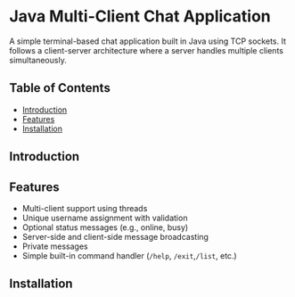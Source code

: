 # Java Multi-Client Chat Application

A simple terminal-based chat application built in Java using TCP sockets. It follows a client-server architecture where a server handles multiple clients simultaneously.

## Table of Contents

- [Introduction](#introduction)
- [Features](#features)
- [Installation](#installation)

## Introduction

## Features

- Multi-client support using threads
- Unique username assignment with validation
- Optional status messages (e.g., online, busy)
- Server-side and client-side message broadcasting
- Private messages
- Simple built-in command handler (`/help`, `/exit`,`/list`, etc.)

## Installation








